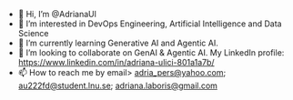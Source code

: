 - 👋 Hi, I’m @AdrianaUl
- 👀 I’m interested in DevOps Engineering, Artificial Intelligence and Data Science
- 🌱 I’m currently learning Generative AI and Agentic AI.
- 💞️ I’m looking to collaborate on GenAI & Agentic AI.
My LinkedIn profile: https://www.linkedin.com/in/adriana-ulici-801a1a7b/
- 📫 How to reach me by email> adria_pers@yahoo.com; au222fd@student.lnu.se; adriana.laboris@gmail.com

<!---
AdrianaUl/AdrianaUl is a ✨ special ✨ repository because its `README.md` (this file) appears on your GitHub profile.
You can click the Preview link to take a look at your changes.
--->
